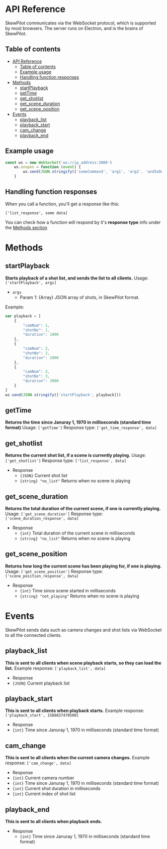 ﻿# API Reference
SkewPilot communicates via the WebSocket protocol, which is supported by most browsers.
The server runs on Electron, and is the brains of SkewPilot.
## Table of contents

	 

 - [API Reference](#api-reference)
   - [Table of contents](#table-of-contents)
   - [Example usage](#example-usage)
   - [Handling function responses](#handling-function-responses)
 - [Methods](#methods)
   - [startPlayback](#startplayback)
   - [getTime](#gettime)
   - [get_shotlist](#get_shotlist)
   - [get_scene_duration](#get_scene_duration)
   - [get_scene_position](#get_scene_position)
 - [Events](#events)
   - [playback_list](#playback_list)
   - [playback_start](#playback_start)
   - [cam_change](#cam_change)
   - [playback_end](#playback_end)

## Example usage
```js
const ws = new WebSocket('ws://ip_address:3000')
    ws.onopen = function (event) {
	    ws.send(JSON.stringify(['someCommand', 'arg1', 'arg2', 'andSoOn']))
    }
```
## Handling function responses
When you call a function, you'll get a response like this:

    ['list_response', some data]
You can check how a function will respond by it's **response type** info under the [Methods section](#methods)

# Methods

## startPlayback
**Starts playback of a shot list, and sends the list to all clients.**
Usage: `['startPlayback', args]`
- `args`
  - Param 1: {Array} JSON array of shots, in SkewPilot format.

Example:
```js
var playback = [
	{
		"camNum": 1,
		"shotNo": 1,
		"duration": 1000
	},
	{
		"camNum": 2,
		"shotNo": 2,
		"duration": 2000
	},
	{
		"camNum": 3,
		"shotNo": 3,
		"duration": 3000
	}
]
ws.send(JSON.stringify(['startPlayback', playback]))
```

## getTime
**Returns the time since Januray 1, 1970 in milliseconds (standard time format)**
Usage: `['getTime']`
Response type: `['get_time_response', data]`

## get_shotlist
**Returns the current shot list, if a scene is currently playing.**
Usage: `['get_shotlist']`
Response type: `['list_response', data]`
- Response 
  - `{JSON}` Current shot list
  - `{string} "no_list"` Returns when no scene is playing

## get_scene_duration
**Returns the total duration of the current scene, if one is currently playing.**
Usage: `['get_scene_duration']`
Response type: `['scene_duration_response', data]`

 - Response
   - `{int}` Total duration of the current scene in milliseconds
   - `{string} "no_list"` Returns when no scene is playing
 
## get_scene_position
**Returns how long the current scene has been playing for, if one is playing.**
Usage: `['get_scene_position']`
Response type: `['scene_position_response', data]`
 - Response
   - `{int}` Time since scene started in milliseconds
   - `{string} "not_playing"` Returns when no scene is playing
 

# Events
SkewPilot sends data such as camera changes and shot lists via WebSocket to all the connected clients.
## playback_list
**This is sent to all clients when scene playback starts, so they can load the list.**
Example response: `['playback_list', data]`

 - Response
 - `{JSON}` Current playback list
 
## playback_start
**This is sent to all clients when playback starts.**
Example response: `['playback_start', 1588837470500]`
 - Response
 - `{int}` Time since Januray 1, 1970 in milliseconds (standard time format)
 
## cam_change
**This is sent to all clients when the current camera changes.**
Example response: `['cam_change', data]`
 - Response
 - `{int}` Current camera number
 - `{int}` Time since Januray 1, 1970 in milliseconds (standard time format)
 - `{int}` Current shot duration in milliseconds
 - `{int}` Current index of shot list
 
## playback_end
**This is sent to all clients when playback ends.**
 - Response
   - `{int}` Time since Januray 1, 1970 in milliseconds (standard time format)


